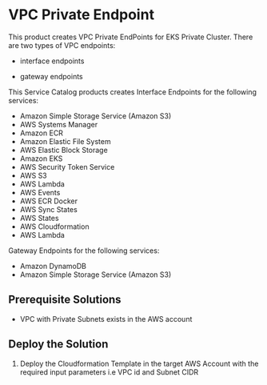 # VPC Private Endpoint

This product creates VPC Private EndPoints for EKS Private Cluster.
There are two types of VPC endpoints:

- interface endpoints

- gateway endpoints

 This Service Catalog products creates Interface Endpoints for the following services:

  - Amazon Simple Storage Service (Amazon S3)
  - AWS Systems Manager
  - Amazon ECR
  - Amazon Elastic File System
  - AWS Elastic Block Storage
  - Amazon EKS
  - AWS Security Token Service
  - AWS S3
  - AWS Lambda
  - AWS Events
  - AWS ECR Docker
  - AWS Sync States
  - AWS States
  - AWS Cloudformation
  - AWS Lambda

 Gateway Endpoints for the following services:
  
   - Amazon DynamoDB
   - Amazon Simple Storage Service (Amazon S3)
    


## Prerequisite Solutions

- VPC with Private Subnets exists in the AWS account


## Deploy the Solution 

1. Deploy the Cloudformation Template in the target AWS Account with the required input parameters i.e VPC id and Subnet CIDR




